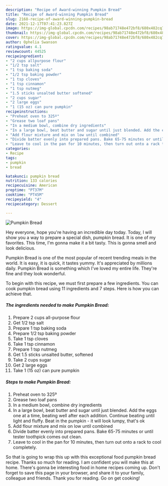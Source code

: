 ```yaml
---
description: "Recipe of Award-winning Pumpkin Bread"
title: "Recipe of Award-winning Pumpkin Bread"
slug: 2168-recipe-of-award-winning-pumpkin-bread
date: 2021-12-17T07:41:23.827Z
image: https://img-global.cpcdn.com/recipes/98ab71748e472bf8/680x482cq70/pumpkin-bread-recipe-main-photo.jpg
thumbnail: https://img-global.cpcdn.com/recipes/98ab71748e472bf8/680x482cq70/pumpkin-bread-recipe-main-photo.jpg
cover: https://img-global.cpcdn.com/recipes/98ab71748e472bf8/680x482cq70/pumpkin-bread-recipe-main-photo.jpg
author: Ophelia Swanson
ratingvalue: 4.1
reviewcount: 44525
recipeingredient:
- "2 cups allpurpose flour"
- "1/2 tsp salt"
- "1 tsp baking soda"
- "1/2 tsp baking powder"
- "1 tsp cloves"
- "1 tsp cinnamon"
- "1 tsp nutmeg"
- "1.5 sticks unsalted butter softened"
- "2 cups sugar"
- "2 large eggs"
- "1 (15 oz) can pure pumpkin"
recipeinstructions:
- "Preheat oven to 325º"
- "Grease two loaf pans"
- "In a medium bowl, combine dry ingredients"
- "In a large bowl, beat butter and sugar until just blended. Add the eggs one at a time, beating well after each addition. Continue beating until light and fluffy. Beat in the pumpkin - it will look lumpy, that&#39;s ok"
- "Add flour mixture and mix on low until combined"
- "Divide batter evenly into prepared pans. Bake 65-75 minutes or until tester toothpick comes out clean."
- "Leave to cool in the pan for 10 minutes, then turn out onto a rack to cool completely."
categories:
- Recipe
tags:
- pumpkin
- bread

katakunci: pumpkin bread 
nutrition: 133 calories
recipecuisine: American
preptime: "PT37M"
cooktime: "PT45M"
recipeyield: "4"
recipecategory: Dessert

---
```



![Pumpkin Bread](https://img-global.cpcdn.com/recipes/98ab71748e472bf8/680x482cq70/pumpkin-bread-recipe-main-photo.jpg)

Hey everyone, hope you're having an incredible day today. Today, I will show you a way to prepare a special dish, pumpkin bread. It is one of my favorites. This time, I'm gonna make it a bit tasty. This is gonna smell and look delicious.

Pumpkin Bread is one of the most popular of recent trending meals in the world. It is easy, it is quick, it tastes yummy. It's appreciated by millions daily. Pumpkin Bread is something which I've loved my entire life. They're fine and they look wonderful.




To begin with this recipe, we must first prepare a few ingredients. You can cook pumpkin bread using 11 ingredients and 7 steps. Here is how you can achieve that.

<!--inarticleads1-->

##### The ingredients needed to make Pumpkin Bread:

1. Prepare 2 cups all-purpose flour
1. Get 1/2 tsp salt
1. Prepare 1 tsp baking soda
1. Prepare 1/2 tsp baking powder
1. Take 1 tsp cloves
1. Take 1 tsp cinnamon
1. Prepare 1 tsp nutmeg
1. Get 1.5 sticks unsalted butter, softened
1. Take 2 cups sugar
1. Get 2 large eggs
1. Take 1 (15 oz) can pure pumpkin




<!--inarticleads2-->

##### Steps to make Pumpkin Bread:

1. Preheat oven to 325º
1. Grease two loaf pans
1. In a medium bowl, combine dry ingredients
1. In a large bowl, beat butter and sugar until just blended. Add the eggs one at a time, beating well after each addition. Continue beating until light and fluffy. Beat in the pumpkin - it will look lumpy, that&#39;s ok
1. Add flour mixture and mix on low until combined
1. Divide batter evenly into prepared pans. Bake 65-75 minutes or until tester toothpick comes out clean.
1. Leave to cool in the pan for 10 minutes, then turn out onto a rack to cool completely.




So that is going to wrap this up with this exceptional food pumpkin bread recipe. Thanks so much for reading. I am confident you will make this at home. There's gonna be interesting food in home recipes coming up. Don't forget to save this page in your browser, and share it to your family, colleague and friends. Thank you for reading. Go on get cooking!
